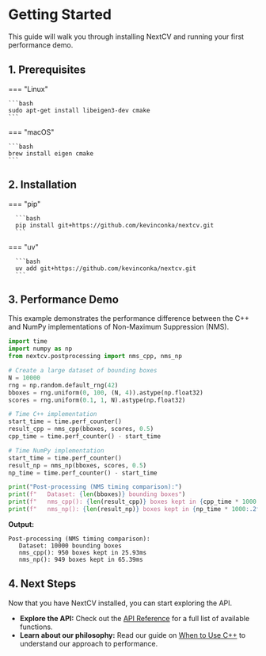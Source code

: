 # Getting Started

This guide will walk you through installing NextCV and running your first performance demo.

## 1. Prerequisites

=== "Linux"

    ```bash
    sudo apt-get install libeigen3-dev cmake
    ```

=== "macOS"

    ```bash
    brew install eigen cmake
    ```

## 2. Installation

=== "pip"

      ```bash
      pip install git+https://github.com/kevinconka/nextcv.git
      ```

=== "uv"

      ```bash
      uv add git+https://github.com/kevinconka/nextcv.git
      ```

## 3. Performance Demo

This example demonstrates the performance difference between the C++ and NumPy implementations of Non-Maximum Suppression (NMS).

```python
import time
import numpy as np
from nextcv.postprocessing import nms_cpp, nms_np

# Create a large dataset of bounding boxes
N = 10000
rng = np.random.default_rng(42)
bboxes = rng.uniform(0, 100, (N, 4)).astype(np.float32)
scores = rng.uniform(0.1, 1, N).astype(np.float32)

# Time C++ implementation
start_time = time.perf_counter()
result_cpp = nms_cpp(bboxes, scores, 0.5)
cpp_time = time.perf_counter() - start_time

# Time NumPy implementation
start_time = time.perf_counter()
result_np = nms_np(bboxes, scores, 0.5)
np_time = time.perf_counter() - start_time

print("Post-processing (NMS timing comparison):")
print(f"   Dataset: {len(bboxes)} bounding boxes")
print(f"   nms_cpp(): {len(result_cpp)} boxes kept in {cpp_time * 1000:.2f}ms")
print(f"   nms_np(): {len(result_np)} boxes kept in {np_time * 1000:.2f}ms")
```

**Output:**

```
Post-processing (NMS timing comparison):
   Dataset: 10000 bounding boxes
   nms_cpp(): 950 boxes kept in 25.93ms
   nms_np(): 949 boxes kept in 65.39ms
```

## 4. Next Steps

Now that you have NextCV installed, you can start exploring the API.

- **Explore the API:** Check out the [API Reference](../reference) for a full list of available functions.
- **Learn about our philosophy:** Read our guide on [When to Use C++](../pybind11/when-to-use-cpp.md) to understand our approach to performance.
